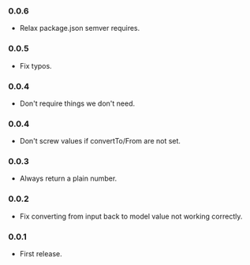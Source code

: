 ### 0.0.6
- Relax package.json semver requires.

### 0.0.5
- Fix typos.

### 0.0.4
- Don't require things we don't need.

### 0.0.4
- Don't screw values if convertTo/From are not set.

### 0.0.3
- Always return a plain number.

### 0.0.2
- Fix converting from input back to model value not working correctly.

### 0.0.1
- First release.
